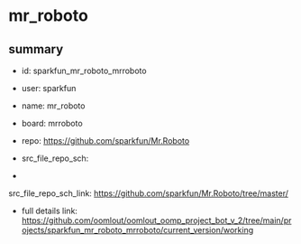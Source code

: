 # mr_roboto
 
## summary 
* id: sparkfun_mr_roboto_mrroboto
* user: sparkfun
* name: mr_roboto
* board: mrroboto
* repo: https://github.com/sparkfun/Mr.Roboto



* src_file_repo_sch: 
*
 src_file_repo_sch_link: https://github.com/sparkfun/Mr.Roboto/tree/master/
* full details link: https://github.com/oomlout/oomlout_oomp_project_bot_v_2/tree/main/projects/sparkfun_mr_roboto_mrroboto/current_version/working  






